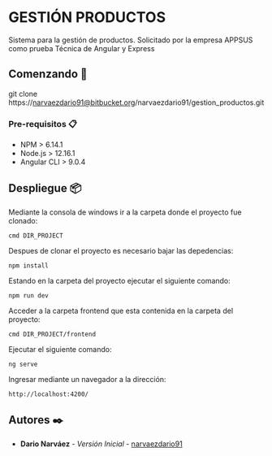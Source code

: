 # GESTIÓN PRODUCTOS

Sistema para la gestión de productos. Solicitado por la empresa APPSUS como prueba Técnica de Angular y Express

## Comenzando 🚀

git clone https://narvaezdario91@bitbucket.org/narvaezdario91/gestion_productos.git

### Pre-requisitos 📋

* NPM > 6.14.1
* Node.js > 12.16.1
* Angular CLI > 9.0.4

## Despliegue 📦

Mediante la consola de windows ir a la carpeta donde el proyecto fue clonado: 

```
cmd DIR_PROJECT
```

Despues de clonar el proyecto es necesario bajar las depedencias:

```
npm install
```

Estando en la carpeta del proyecto ejecutar el siguiente comando: 

```
npm run dev
```

Acceder a la carpeta frontend que esta contenida en la carpeta del proyecto: 

```
cmd DIR_PROJECT/frontend
```

Ejecutar el siguiente comando: 

```
ng serve
```

Ingresar mediante un navegador a la dirección:

```
http://localhost:4200/
```

## Autores ✒️

* **Dario Narváez** - *Versión Inicial* - [narvaezdario91](https://bitbucket.org/narvaezdario91)
